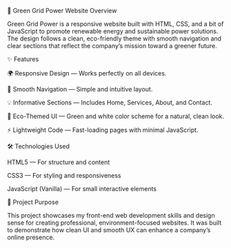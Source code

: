 🌱 Green Grid Power Website
Overview

Green Grid Power is a responsive website built with HTML, CSS, and a bit of JavaScript to promote renewable energy and sustainable power solutions. The design follows a clean, eco-friendly theme with smooth navigation and clear sections that reflect the company’s mission toward a greener future.

✨ Features

🌍 Responsive Design — Works perfectly on all devices.

🧭 Smooth Navigation — Simple and intuitive layout.

💡 Informative Sections — Includes Home, Services, About, and Contact.

🎨 Eco-Themed UI — Green and white color scheme for a natural, clean look.

⚡ Lightweight Code — Fast-loading pages with minimal JavaScript.

🛠️ Technologies Used

HTML5 — For structure and content

CSS3 — For styling and responsiveness

JavaScript (Vanilla) — For small interactive elements

🚀 Project Purpose

This project showcases my front-end web development skills and design sense for creating professional, environment-focused websites. It was built to demonstrate how clean UI and smooth UX can enhance a company’s online presence.
